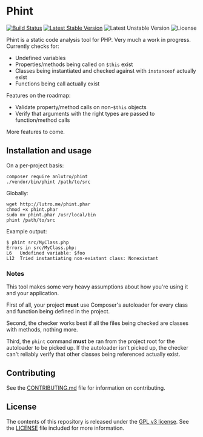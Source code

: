 # Phint

[![Build Status](https://travis-ci.org/anlutro/phint.png?branch=master)](https://travis-ci.org/anlutro/phint)
[![Latest Stable Version](https://poser.pugx.org/anlutro/phint/v/stable.svg)](https://github.com/anlutro/phint/releases)
![Latest Unstable Version](https://poser.pugx.org/anlutro/phint/v/unstable.svg)
![License](https://poser.pugx.org/anlutro/phint/license.svg)

Phint is a static code analysis tool for PHP. Very much a work in progress. Currently checks for:

- Undefined variables
- Properties/methods being called on `$this` exist
- Classes being instantiated and checked against with `instanceof` actually exist
- Functions being call actually exist

Features on the roadmap:

- Validate property/method calls on non-`$this` objects
- Verify that arguments with the right types are passed to function/method calls

More features to come.

## Installation and usage

On a per-project basis:

	composer require anlutro/phint
	./vendor/bin/phint /path/to/src

Globally:

	wget http://lutro.me/phint.phar
	chmod +x phint.phar
	sudo mv phint.phar /usr/local/bin
	phint /path/to/src

Example output:

	$ phint src/MyClass.php 
	Errors in src/MyClass.php:
	L6   Undefined variable: $foo
	L12  Tried instantiating non-existant class: Nonexistant

### Notes

This tool makes some very heavy assumptions about how you're using it and your application.

First of all, your project **must** use Composer's autoloader for every class and function being defined in the project.

Second, the checker works best if all the files being checked are classes with methods, nothing more.

Third, the `phint` command **must** be ran from the project root for the autoloader to be picked up. If the autoloader isn't picked up, the checker can't reliably verify that other classes being referenced actually exist.

## Contributing

See the [CONTRIBUTING.md](CONTRIBUTING.md) file for information on contributing.

## License

The contents of this repository is released under the [GPL v3 license](http://opensource.org/licenses/GPL-3.0). See the [LICENSE](LICENSE) file included for more information.
